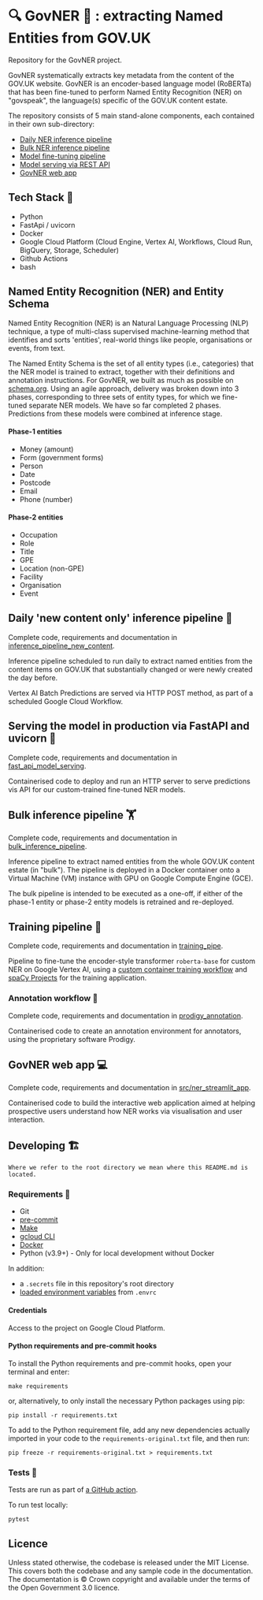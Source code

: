# :mag: GovNER :monocle_face: : extracting Named Entities from GOV.UK

Repository for the GovNER project.

GovNER systematically extracts key metadata from the content of the GOV.UK website. GovNER is an encoder-based language model (RoBERTa) that has been fine-tuned to perform Named Entity Recognition (NER) on "govspeak", the language(s) specific of the GOV.UK content estate.

The repository consists of 5 main stand-alone components, each contained in their own sub-directory:

- [Daily NER inference pipeline](#daily-new-content-only-inference-pipeline)
- [Bulk NER inference pipeline](#bulk-inference-pipeline)
- [Model fine-tuning pipeline](#training-pipeline)
- [Model serving via REST API](#serving-the-model-in-production-via-fastapi-and-uvicorn)
- [GovNER web app](#govner-web-app)


## Tech Stack :cherries:

* Python
* FastApi / uvicorn
* Docker
* Google Cloud Platform  (Cloud Engine, Vertex AI, Workflows, Cloud Run, BigQuery, Storage,  Scheduler)
* Github Actions
* bash


## Named Entity Recognition (NER) and Entity Schema

Named Entity Recognition (NER) is an Natural Language Processing (NLP) technique, a type of multi-class supervised machine-learning method that identifies and sorts 'entities', real-world things like people, organisations or events, from text.

The Named Entity Schema is the set of all entity types (i.e., categories) that the NER model is trained to extract, together with their definitions and annotation instructions. For GovNER, we built as much as possible on [schema.org](https://schema.org/). Using an agile approach, delivery was broken down into 3 phases, corresponding to three sets of entity types, for which we fine-tuned separate NER models. We have so far completed 2 phases. Predictions from these models were combined at inference stage.

#### Phase-1 entities

- Money (amount)
- Form (government forms)
- Person
- Date
- Postcode
- Email
- Phone (number)

#### Phase-2 entities

- Occupation
- Role
- Title
- GPE
- Location (non-GPE)
- Facility
- Organisation
- Event


## Daily 'new content only' inference pipeline :rocket:

Complete code, requirements and documentation in [inference_pipeline_new_content](/bulk_inference_pipeline).

Inference pipeline scheduled to run daily to extract named entities from the content items on GOV.UK that substantially changed or were newly created the day before.

Vertex AI Batch Predictions are served via HTTP POST method, as part of a scheduled Google Cloud Workflow.

## Serving the model in production via FastAPI and uvicorn :unicorn:

Complete code, requirements and documentation in [fast_api_model_serving](/fast_api_model_serving).

Containerised code to deploy and run an HTTP server to serve predictions vis API for our custom-trained fine-tuned NER models.


## Bulk inference pipeline :weight_lifting:

Complete code, requirements and documentation in [bulk_inference_pipeline](/bulk_inference_pipeline).

Inference pipeline to extract named entities from the whole GOV.UK content estate (in "bulk").
The pipeline is deployed in a Docker container onto a Virtual Machine (VM) instance with GPU on Google Compute Engine (GCE).

The bulk pipeline is intended to be executed as a one-off, if either of the phase-1 entity or phase-2 entity models is retrained and re-deployed.


## Training pipeline :running:

Complete code, requirements and documentation in [training_pipe](/training_pipe).

Pipeline to fine-tune the encoder-style transformer `roberta-base` for custom NER on Google Vertex AI, using a [custom container training workflow](https://cloud.google.com/vertex-ai/docs/training/overview#workflow_for_custom_training) and [spaCy Projects](https://spacy.io/usage/projects) for the training application.


### Annotation workflow :pencil:

Complete code, requirements and documentation in [prodigy_annotation](/prodigy_annotation).

Containerised code to create an annotation environment for annotators, using the proprietary software Prodigy.


## GovNER web app :computer:

Complete code, requirements and documentation in [src/ner_streamlit_app](/src/ner_streamlit_app).

Containerised code to build the interactive web application aimed at helping prospective users understand how NER works via visualisation and user interaction.


## Developing :building_construction:

```{warning}
Where we refer to the root directory we mean where this README.md is located.
```

### Requirements :construction:

- Git
- [pre-commit](https://pre-commit.com/)
- [Make](https://formulae.brew.sh/formula/make)
- [gcloud CLI](https://cloud.google.com/sdk/gcloud)
- [Docker](https://www.docker.com/)
- Python (v3.9+) - Only for local development without Docker

In addition:

- a `.secrets` file in this repository's root directory
- [loaded environment variables](/docs/user_guide/loading_environment_variables.md) from `.envrc`

#### Credentials

Access to the project on Google Cloud Platform.


#### Python requirements and pre-commit hooks

To install the Python requirements and pre-commit hooks, open your terminal and enter:

```shell
make requirements
```

or, alternatively, to only install the necessary Python packages using pip:

```shell
pip install -r requirements.txt
```

To add to the Python requirement file, add any new dependencies actually imported in your code to the `requirements-original.txt` file, and then run:

```shell
pip freeze -r requirements-original.txt > requirements.txt
```

### Tests :vertical_traffic_light:

Tests are run as part of [a GitHub action](/.github/workflows/ci.yml).

To run test locally:

```shell
pytest
```

## Licence

Unless stated otherwise, the codebase is released under the MIT License. This covers
both the codebase and any sample code in the documentation. The documentation is ©
Crown copyright and available under the terms of the Open Government 3.0 licence.
